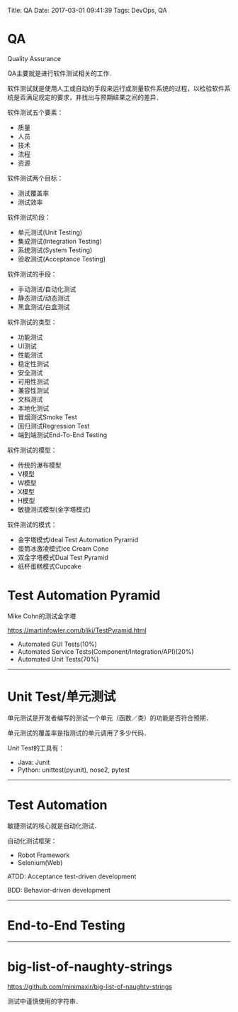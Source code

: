 Title: QA
Date: 2017-03-01 09:41:39
Tags: DevOps, QA



# QA

Quality Assurance

QA主要就是进行软件测试相关的工作.

软件测试就是使用人工或自动的手段来运行或测量软件系统的过程，以检验软件系统是否满足规定的要求，并找出与预期结果之间的差异．

软件测试五个要素：

* 质量
* 人员
* 技术
* 流程
* 资源

软件测试两个目标：

* 测试覆盖率
* 测试效率

软件测试阶段：

* 单元测试(Unit Testing)
* 集成测试(Integration Testing)
* 系统测试(System Testing)
* 验收测试(Acceptance Testing)

软件测试的手段：

* 手动测试/自动化测试
* 静态测试/动态测试
* 黑盒测试/白盒测试

软件测试的类型：

* 功能测试
* UI测试
* 性能测试
* 稳定性测试
* 安全测试
* 可用性测试
* 兼容性测试
* 文档测试
* 本地化测试
* 冒烟测试Smoke Test
* 回归测试Regression Test
* 端到端测试End-To-End Testing

软件测试的模型：

* 传统的瀑布模型
* V模型
* W模型
* X模型
* H模型
* 敏捷测试模型(金字塔模式)

软件测试的模式：

* 金字塔模式Ideal Test Automation Pyramid
* 蛋筒冰激凌模式Ice Cream Cone
* 双金字塔模式Dual Test Pyramid
* 纸杯蛋糕模式Cupcake

# Test Automation Pyramid

Mike Cohn的测试金字塔

<https://martinfowler.com/bliki/TestPyramid.html>

* Automated GUI Tests(10%)
* Automated Service Tests(Component/Integration/API)(20%)
* Automated Unit Tests(70%)

***

# Unit Test/单元测试

单元测试是开发者编写的测试一个单元（函数／类）的功能是否符合预期．

单元测试的覆盖率是指测试的单元调用了多少代码．

Unit Test的工具有：

* Java: Junit
* Python: unittest(pyunit), nose2, pytest

***

# Test Automation

敏捷测试的核心就是自动化测试．

自动化测试框架：

* Robot Framework
* Selenium(Web)

ATDD: Acceptance test-driven development

BDD: Behavior-driven development

***

# End-to-End Testing

***

# big-list-of-naughty-strings

<https://github.com/minimaxir/big-list-of-naughty-strings>

测试中谨慎使用的字符串．


